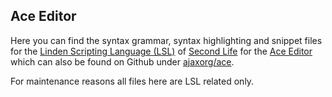 ## Ace Editor

Here you can find the syntax grammar, syntax highlighting and snippet files for the [Linden Scripting Language (LSL)](https://wiki.secondlife.com/wiki/LSL_Portal) of [Second Life](https://www.secondlife.com) for the [Ace Editor](http://ace.c9.io/) which can also be found on Github under [ajaxorg/ace](https://github.com/ajaxorg/ace).

For maintenance reasons all files here are LSL related only.
